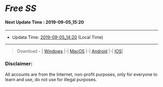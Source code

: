 
# *Free SS*

#### Next Update Time : 2019-09-05_15:20

---
* Updata Time: [2019-09-05_14:20](https://github.com/Geek-007/free-SS/blob/master/2019-09-05_14:20_FreeSS.txt) (Local Time)
---

> Download - | [Windows](https://github.com/shadowsocks/shadowsocks-windows/releases) |-| [MacOS](https://github.com/shadowsocks/shadowsocks-iOS/releases) |-| [Android](https://github.com/shadowsocks/shadowsocks-android/releases) |-| [IOS](https://itunes.apple.com/us/)|

### Disclaimer:
All accounts are from the Internet, non-profit purposes, only for everyone to learn and use, do not use for illegal purposes.
<br>
